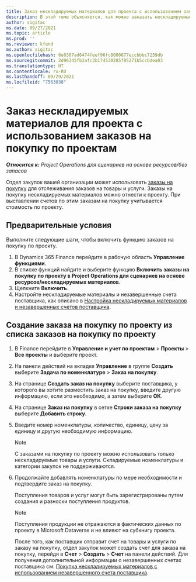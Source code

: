 ```yaml
---
title: Заказ нескладируемых материалов для проекта с использованием заказов на покупку по проектам
description: В этой теме объясняется, как можно заказать нескладируемые материалы для проекта с помощью заказов на покупку по проекту.
author: sigitac
ms.date: 09/27/2021
ms.topic: article
ms.prod: ''
ms.reviewer: kfend
ms.author: sigitac
ms.openlocfilehash: 6e0307ad6474feef96fc8080877eccbbbc7259db
ms.sourcegitcommit: 2d96345fb3afc3b174530285f95271b5ccbdea03
ms.translationtype: HT
ms.contentlocale: ru-RU
ms.lasthandoff: 09/29/2021
ms.locfileid: "7563038"
---
```

# <a name="order-non-stocked-materials-for-a-project-using-project-purchase-orders"></a>Заказ нескладируемых материалов для проекта с использованием заказов на покупку по проектам

_**Относится к:** Project Operations для сценариев на основе ресурсов/без запасов_

Отдел закупок вашей организации может использовать [заказы на покупку](/dynamics365/supply-chain/procurement/purchase-order-overview) для отслеживания заказов на товары и услуги. Заказы на покупку нескладируемых материалов можно отнести к проекту. При выставлении счетов по этим заказам на покупку учитывается стоимость по проекту.

## <a name="prerequisites"></a>Предварительные условия
Выполните следующие шаги, чтобы включить функцию заказов на покупку по проекту.

1. В Dynamics 365 Finance перейдите в рабочую область **Управление функциями**.
2. В списке функций найдите и выберите функцию **Включить заказы на покупку по проекту в Project Operations для сценариев на основе ресурсов/нескладируемых материалов**.
3. Щелкните **Включить**.
4. Настройте нескладируемые материалы и незавершенные счета поставщика, как описано в [Настройка нескладируемых материалов и незавершенных счетов поставщика](configure-materials-nonstocked.md).

## <a name="create-a-project-purchase-order-from-the-project-purchase-order-list"></a>Создание заказа на покупку по проекту из списка заказов на покупку по проекту

1. В Finance перейдите в **Управление и учет по проектам** > **Проекты** > **Все проекты** и выберите проект.
2. На панели действий на вкладке **Управление** в группе **Создать** выберите **Задача по номенклатуре** > **Заказ на покупку**.
3. На странице **Создать заказ на покупку** выберите поставщика, у которого вы хотите разместить заказ на покупку, введите другую информацию, если это необходимо, а затем выберите **ОК**.
4. На странице **Заказ на покупку** в сетке **Строки заказа на покупку** выберите **Добавить строку**.
5. Введите номер номенклатуры, количество, единицу, цену за единицу и другую необходимую информацию.

    > [!NOTE]
    > С заказами на покупку по проекту можно использовать только нескладируемые товары и услуги. Складируемые номенклатуры и категории закупок не поддерживаются.

6. Продолжайте добавлять номенклатуры по мере необходимости и подтвердите заказ на покупку.

    Поступления товаров и услуг могут быть зарегистрированы путем создания и разноски поступления продуктов.

    > [!NOTE]
    > Поступления продукции не отражаются в фактических данных по проекту в Microsoft Dataverse и не влияют на субкнигу проекта.

    После того, как поставщик отправит счет на товары и услуги по заказу на покупку, отдел закупок может создать счет для заказа на покупку, перейдя в **Счет** > **Создать** > **Счет** на панели действий. Для получения дополнительной информации о незавершенных счетах поставщика см. [Покупка нескладируемых материалов с использованием незавершенного счета поставщика](pending-vendor-invoices.md).
